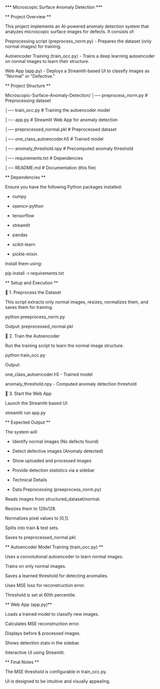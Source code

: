 *** Microscopic Surface Anomaly Detection ***

** Project Overview **

This project implements an AI-powered anomaly detection system that analyzes microscopic surface images for defects. It consists of:

Preprocessing script (preprocess_norm.py) - Prepares the dataset (only normal images) for training.

Autoencoder Training (train_occ.py) - Trains a deep learning autoencoder on normal images to learn their structure.

Web App (app.py) - Deploys a Streamlit-based UI to classify images as "Normal" or "Defective."

** Project Structure **

Microscopic-Surface-Anomaly-Detection/
│── preprocess_norm.py  # Preprocessing dataset

│── train_occ.py        # Training the autoencoder model

│── app.py              # Streamlit Web App for anomaly detection

│── preprocessed_normal.pkl # Preprocessed dataset

│── one_class_autoencoder.h5 # Trained model

│── anomaly_threshold.npy # Precomputed anomaly threshold

│── requirements.txt    # Dependencies

│── README.md           # Documentation (this file)

** Dependencies **

Ensure you have the following Python packages installed:

* numpy

* opencv-python

* tensorflow

* streamlit

* pandas

* scikit-learn

* pickle-mixin

Install them using:

pip install -r requirements.txt

** Setup and Execution **

🔹 1. Preprocess the Dataset

This script extracts only normal images, resizes, normalizes them, and saves them for training.

python preeprocess_norm.py

Output: preprocessed_normal.pkl

🔹 2. Train the Autoencoder

Run the training script to learn the normal image structure.

python train_occ.py

Output:

one_class_autoencoder.h5 - Trained model

anomaly_threshold.npy - Computed anomaly detection threshold

🔹 3. Start the Web App

Launch the Streamlit-based UI:

streamlit run app.py

** Expected Output **

The system will:

* Identify normal images (No defects found)

* Detect defective images (Anomaly detected)

* Show uploaded and processed images

* Provide detection statistics via a sidebar

* Technical Details

* Data Preprocessing (preeprocess_norm.py)

Reads images from structured_dataset/normal.

Resizes them to 128x128.

Normalizes pixel values to [0,1].

Splits into train & test sets.

Saves to preprocessed_normal.pkl.

**  Autoencoder Model Training (train_occ.py) **

Uses a convolutional autoencoder to learn normal images.

Trains on only normal images.

Saves a learned threshold for detecting anomalies.

Uses MSE loss for reconstruction error.

Threshold is set at 60th percentile.

**  Web App (app.py)**

Loads a trained model to classify new images.

Calculates MSE reconstruction error.

Displays before & processed images.

Shows detection stats in the sidebar.

Interactive UI using Streamlit.

** Final Notes **

The MSE threshold is configurable in train_occ.py.


UI is designed to be intuitive and visually appealing.
